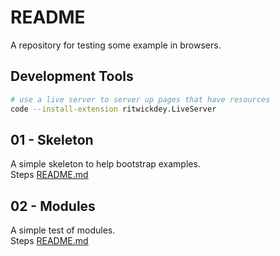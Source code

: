 # README

A repository for testing some example in browsers.  

## Development Tools

```sh
# use a live server to server up pages that have resources
code --install-extension ritwickdey.LiveServer
```

## 01 - Skeleton

A simple skeleton to help bootstrap examples.  
Steps [README.md](./01_skeleton/README.md)  

## 02 - Modules

A simple test of modules.  
Steps [README.md](./02_modules/README.md)  
